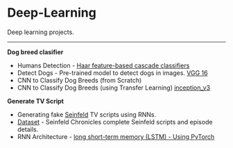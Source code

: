 # Deep-Learning
Deep learning projects.
***
**Dog breed clasifier**
- Humans Detection - [Haar feature-based cascade classifiers](https://docs.opencv.org/trunk/db/d28/tutorial_cascade_classifier.html)
- Detect Dogs -  Pre-trained model to detect dogs in images. [VGG 16](https://pytorch.org/docs/master/torchvision/models.html)
- CNN to Classify Dog Breeds (from Scratch)
- CNN to Classify Dog Breeds (using Transfer Learning) [inception_v3](https://pytorch.org/docs/master/torchvision/models.html)  

**Generate TV Script**  
- Generating fake [Seinfeld](https://en.wikipedia.org/wiki/Seinfeld) TV scripts using RNNs.  
- [Dataset](https://www.kaggle.com/thec03u5/seinfeld-chronicles#scripts.csv) - Seinfeld Chronicles complete Seinfeld scripts and episode details.  
- RNN Architecture - [long short-term memory (LSTM) - Using PyTorch](https://pytorch.org/docs/stable/nn.html?highlight=lstm#torch.nn.LSTM)
